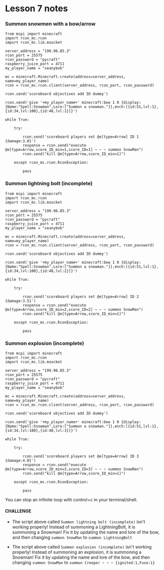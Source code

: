 # Lesson 7 notes

### Summon snowmen with a bow/arrow
```
from mcpi import minecraft
import rcon_mc.rcon
import rcon_mc.lib.msocket

server_address = "199.96.85.3"
rcon_port = 25575
rcon_password = "pycraft"
raspberry_juice_port = 4711
my_player_name = "seanybob"

mc = minecraft.Minecraft.create(address=server_address, name=my_player_name)
rcon = rcon_mc.rcon.client(server_address, rcon_port, rcon_password)

rcon.send('scoreboard objectives add ID dummy')

rcon.send('give '+my_player_name+' minecraft:bow 1 0 {display:{Name:"Spell:Snowman",Lore:["Summon a snowman."]},ench:[{id:51,lvl:1},{id:34,lvl:100},{id:48,lvl:1}]}')

while True:

    try:

        rcon.send('scoreboard players set @e[type=Arrow] ID 1 {damage:3.0}') 
        response = rcon.send("execute @e[type=Arrow,score_ID_min=1,score_ID=1] ~ ~ ~ summon SnowMan")
        rcon.send("kill @e[type=Arrow,score_ID_min=1]")

    except rcon_mc.rcon.RconException:
    
        pass

```

### Summon lightning bolt (incomplete)
```
from mcpi import minecraft
import rcon_mc.rcon
import rcon_mc.lib.msocket

server_address = "199.96.85.3"
rcon_port = 25575
rcon_password = "pycraft"
raspberry_juice_port = 4711
my_player_name = "seanybob"

mc = minecraft.Minecraft.create(address=server_address, name=my_player_name)
rcon = rcon_mc.rcon.client(server_address, rcon_port, rcon_password)

rcon.send('scoreboard objectives add ID dummy')

rcon.send('give '+my_player_name+' minecraft:bow 1 0 {display:{Name:"Spell:Snowman",Lore:["Summon a snowman."]},ench:[{id:51,lvl:1},{id:34,lvl:100},{id:48,lvl:2}]}')

while True:

    try:

        rcon.send('scoreboard players set @e[type=Arrow] ID 2 {damage:3.5}') 
        response = rcon.send("execute @e[type=Arrow,score_ID_min=2,score_ID=2] ~ ~ ~ summon SnowMan")
        rcon.send("kill @e[type=Arrow,score_ID_min=1]")

    except rcon_mc.rcon.RconException:
    
        pass

```

### Summon explosion (incomplete)
```
from mcpi import minecraft
import rcon_mc.rcon
import rcon_mc.lib.msocket

server_address = "199.96.85.3"
rcon_port = 25575
rcon_password = "pycraft"
raspberry_juice_port = 4711
my_player_name = "seanybob"

mc = minecraft.Minecraft.create(address=server_address, name=my_player_name)
rcon = rcon_mc.rcon.client(server_address, rcon_port, rcon_password)

rcon.send('scoreboard objectives add ID dummy')

rcon.send('give '+my_player_name+' minecraft:bow 1 0 {display:{Name:"Spell:Snowman",Lore:["Summon a snowman."]},ench:[{id:51,lvl:1},{id:34,lvl:100},{id:48,lvl:3}]}')

while True:

    try:

        rcon.send('scoreboard players set @e[type=Arrow] ID 3 {damage:4.0}') 
        response = rcon.send("execute @e[type=Arrow,score_ID_min=3,score_ID=3] ~ ~ ~ summon SnowMan")
        rcon.send("kill @e[type=Arrow,score_ID_min=1]")

    except rcon_mc.rcon.RconException:
    
        pass

```

You can stop an infinite loop with control+c in your terminal/shell.

#### CHALLENGE

- The script above called `Summon lightning bolt (incomplete)` isn't working properly! Instead of summoning a LightningBolt, it is summoning a Snowman! Fix it by updating the name and lore of the bow, and then changing `summon SnowMan` to `summon LightningBolt`

- The script above called `Summon explosion (incomplete)` isn't working properly! Instead of summoning an explosion, it is summoning a Snowman! Fix it by updating the name and lore of the bow, and then changing `summon SnowMan` to `summon Creeper ~ ~ ~ {ignited:1,Fuse:1}`



